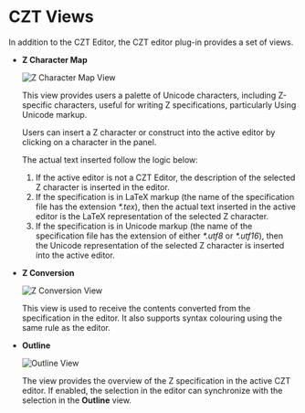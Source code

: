 # CZT Views

In addition to the CZT Editor, the CZT editor plug-in provides a set of views.

-   **Z Character Map**

    ![Z Character Map View](../images/view_zcharmap.png)

    This view provides users a palette of Unicode characters, including Z-specific characters,
    useful for writing Z specifications, particularly Using Unicode markup.

    Users can insert a Z character or construct into the active editor by clicking on a character
    in the panel.

    The actual text inserted follow the logic below:

    1.  If the active editor is not a CZT Editor, the description of the selected Z character is
        inserted in the editor.
    2.  If the specification is in LaTeX markup (the name of the specification file has the
        extension _*.tex_), then the actual text inserted in the active editor is the LaTeX
        representation of the selected Z character.
    3.  If the specification is in Unicode markup (the name of the specification file has the
        extension of either _*.utf8_ or _*.utf16_), then the Unicode representation of the selected
        Z character is inserted into the active editor.

-   **Z Conversion**

    ![Z Conversion View](../images/view_zconversion.png)

    This view is used to receive the contents converted from the specification in the editor. It
    also supports syntax colouring using the same rule as the editor.

-   **Outline**

    ![Outline View](../images/view_outline.png)

    The view provides the overview of the Z specification in the active CZT editor. If enabled,
    the selection in the editor can synchronize with the selection in the **Outline** view.
